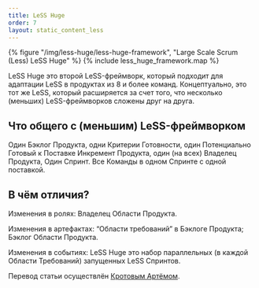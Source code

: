 ```yaml
---
title: LeSS Huge
order: 7
layout: static_content_less
---
```


<div>
  {% figure "/img/less-huge/less-huge-framework", "Large Scale Scrum (Less) LeSS Huge" %}
  {% include less_huge_framework.map %}
</div>

LeSS Huge это второй LeSS-фреймворк, который подходит для адаптации LeSS в продуктах из 8 и более команд. Концептуально, это тот же LeSS, который расширяется за счет того, что несколько (меньших) LeSS-фреймворков сложены друг на друга.

## Что общего с (меньшим) LeSS-фреймворком

Один Бэклог Продукта, одни Критерии Готовности, один Потенциально Готовый к Поставке Инкремент Продукта, один (на всех) Владелец Продукта, Один Спринт. Все Команды в одном Спринте с одной поставкой.

## В чём отличия?

Изменения в ролях: Владелец Области Продукта.

Изменения в артефактах: “Области требований” в Бэклоге Продукта; Бэклог Области Продукта.

Изменения в событиях: LeSS Huge это набор параллельных (в каждой Области Требований) запущенных LeSS Спринтов.

Перевод статьи осуществлён [Кротовым Артёмом](https://www.facebook.com/artem.v.krotov).
